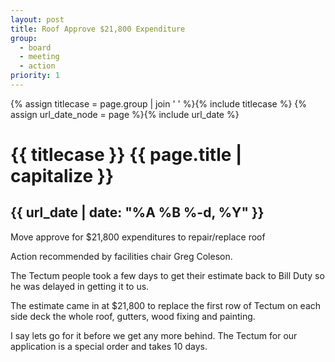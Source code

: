 ```yaml
---
layout: post
title: Roof Approve $21,800 Expenditure
group:
  - board
  - meeting
  - action
priority: 1
---
```


{% assign titlecase = page.group | join ' ' %}{% include titlecase %}
{% assign url_date_node = page %}{% include url_date %}
# {{ titlecase }} {{ page.title | capitalize }}
## {{ url_date | date: "%A %B %-d, %Y" }}

Move approve for $21,800 expenditures to repair/replace roof

Action recommended by facilities chair Greg Coleson.

The Tectum people took a few days to get their estimate back to Bill Duty so he was delayed in getting it to us.

The estimate came in at $21,800 to replace the first row of Tectum on each side deck the whole roof, gutters, wood fixing and painting.

I say lets go for it before we get any more behind.  The Tectum for our application is a special order and takes 10 days.